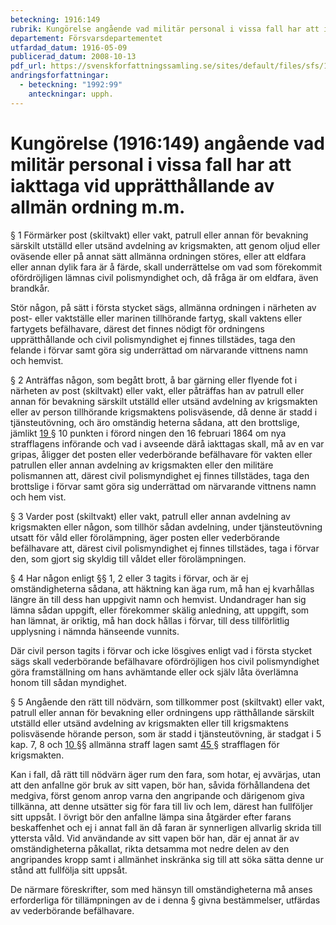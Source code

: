 ```yaml
---
beteckning: 1916:149
rubrik: Kungörelse angående vad militär personal i vissa fall har att iakttaga vid upprätthållande av allmän ordning m.m.
departement: Försvarsdepartementet
utfardad_datum: 1916-05-09
publicerad_datum: 2008-10-13
pdf_url: https://svenskforfattningssamling.se/sites/default/files/sfs/1916-05/SFS1916-149.pdf
andringsforfattningar:
  - beteckning: "1992:99"
    anteckningar: upph.
---
```


# Kungörelse (1916:149) angående vad militär personal i vissa fall har att iakttaga vid upprätthållande av allmän ordning m.m.

§ 1 Förmärker post (skiltvakt) eller vakt, patrull eller annan för bevakning särskilt utställd eller utsänd avdelning av krigsmakten, att genom oljud eller oväsende eller på annat sätt allmänna ordningen störes, eller att eldfara eller annan dylik fara är å färde, skall underrättelse om vad som förekommit ofördröjligen lämnas civil polismyndighet och, då fråga är om eldfara, även brandkår.

Stör någon, på sätt i första stycket sägs, allmänna ordningen i närheten av post- eller vaktställe eller marinen tillhörande fartyg, skall vaktens eller fartygets befälhavare, därest det finnes nödigt för ordningens upprätthållande och civil polismyndighet ej finnes tillstädes, taga den felande i förvar samt göra sig underrättad om närvarande vittnens namn och hemvist.

§ 2 Anträffas någon, som begått brott, å bar gärning eller flyende fot i närheten av post (skiltvakt) eller vakt, eller påträffas han av patrull eller annan för bevakning särskilt utställd eller utsänd avdelning av krigsmakten eller av person tillhörande krigsmaktens polisväsende, då denne är stadd i tjänsteutövning, och äro omständig heterna sådana, att den brottslige, jämlikt [19 §](#19) 10 punkten i förord ningen den 16 februari 1864 om nya strafflagens införande och vad i avseende därå iakttagas skall, må av en var gripas, åligger det posten eller vederbörande befälhavare för vakten eller patrullen eller annan avdelning av krigsmakten eller den militäre polismannen att, därest civil polismyndighet ej finnes tillstädes, taga den brottslige i förvar samt göra sig underrättad om närvarande vittnens namn och hem vist.

§ 3 Varder post (skiltvakt) eller vakt, patrull eller annan avdelning av krigsmakten eller någon, som tillhör sådan avdelning, under tjänsteutövning utsatt för våld eller förolämpning, äger posten eller vederbörande befälhavare att, därest civil polismyndighet ej finnes tillstädes, taga i förvar den, som gjort sig skyldig till våldet eller förolämpningen.

§ 4 Har någon enligt §§ 1, 2 eller 3 tagits i förvar, och är ej omständigheterna sådana, att häktning kan äga rum, må han ej kvarhållas längre än till dess han uppgivit namn och hemvist. Undandrager han sig lämna sådan uppgift, eller förekommer skälig anledning, att uppgift, som han lämnat, är oriktig, må han dock hållas i förvar, till dess tillförlitlig upplysning i nämnda hänseende vunnits.

Där civil person tagits i förvar och icke lösgives enligt vad i första stycket sägs skall vederbörande befälhavare ofördröjligen hos civil polismyndighet göra framställning om hans avhämtande eller ock själv låta överlämna honom till sådan myndighet.

§ 5 Angående den rätt till nödvärn, som tillkommer post (skiltvakt) eller vakt, patrull eller annan för bevakning eller ordningens upp rätthållande särskilt utställd eller utsänd avdelning av krigsmakten eller till krigsmaktens polisväsende hörande person, som är stadd i tjänsteutövning, är stadgat i 5 kap. 7, 8 och [10 §](#10)§ allmänna straff lagen samt [45 §](#45) strafflagen för krigsmakten.

Kan i fall, då rätt till nödvärn äger rum den fara, som hotar, ej avvärjas, utan att den anfallne gör bruk av sitt vapen, bör han, såvida förhållandena det medgiva, först genom anrop varna den angripande och därigenom giva tillkänna, att denne utsätter sig för fara till liv och lem, därest han fullföljer sitt uppsåt. I övrigt bör den anfallne lämpa sina åtgärder efter farans beskaffenhet och ej i annat fall än då faran är synnerligen allvarlig skrida till yttersta våld. Vid användande av sitt vapen bör han, där ej annat är av omständigheterna påkallat, rikta detsamma mot nedre delen av den angripandes kropp samt i allmänhet inskränka sig till att söka sätta denne ur stånd att fullfölja sitt uppsåt.

De närmare föreskrifter, som med hänsyn till omständigheterna må anses erforderliga för tillämpningen av de i denna § givna bestämmelser, utfärdas av vederbörande befälhavare.